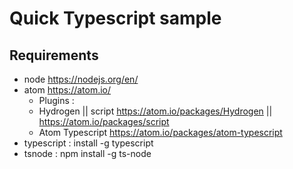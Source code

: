 # Quick Typescript sample 

## Requirements

- node https://nodejs.org/en/
- atom https://atom.io/
   * Plugins :
    - Hydrogen || script https://atom.io/packages/Hydrogen || https://atom.io/packages/script
    - Atom Typescript https://atom.io/packages/atom-typescript
- typescript : install -g typescript
- tsnode : npm install -g ts-node
